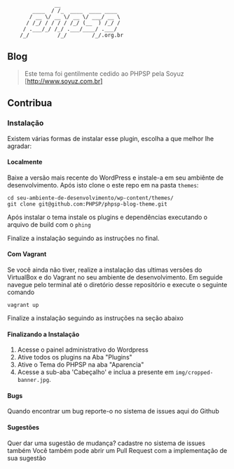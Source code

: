                    __
            ____  / /_  ____  ____ ____
           / __ \/ __ \/ __ \/ ___/ __ \
          / /_/ / / / / /_/ (__  ) /_/ /
         / .___/_/ /_/ .___/____/ .___/
        /_/         /_/        /_/.org.br

## Blog

> Este tema foi gentilmente cedido ao PHPSP pela Soyuz
[http://www.soyuz.com.br]

## Contribua

### Instalação

Existem várias formas de instalar esse plugin, escolha a que melhor lhe agradar:

#### Localmente

Baixe a versão mais recente do WordPress e instale-a em seu ambiênte de
desenvolvimento. Após isto clone o este repo em na pasta `themes`:

```shell
cd seu-ambiente-de-desenvolvimento/wp-content/themes/
git clone git@github.com:PHPSP/phpsp-blog-theme.git
```

Após instalar o tema instale os plugins e dependências executando o arquivo de
build com o `phing`

Finalize a instalação seguindo as instruções no final.

#### Com Vagrant

Se você ainda não tiver, realize a instalação das ultimas versões do VirtualBox
e do Vagrant no seu ambiente de desenvolvimento. Em seguide navegue pelo
terminal até o diretório desse repositório e execute o seguinte comando

```shell
vagrant up
```

Finalize a instalação seguindo as instruções na seção abaixo

#### Finalizando a Instalação

1. Acesse o painel administrativo do Wordpress
2. Ative todos os plugins na Aba "Plugins"
3. Ative o Tema do PHPSP na aba "Aparencia"
4. Acesse a sub-aba 'Cabeçalho' e inclua a presente em `img/cropped-banner.jpg`.

#### Bugs

Quando encontrar um bug reporte-o no sistema de issues aqui do Github

#### Sugestões

Quer dar uma sugestão de mudança? cadastre no sistema de issues também
Você também pode abrir um Pull Request com a implementação de sua sugestão
